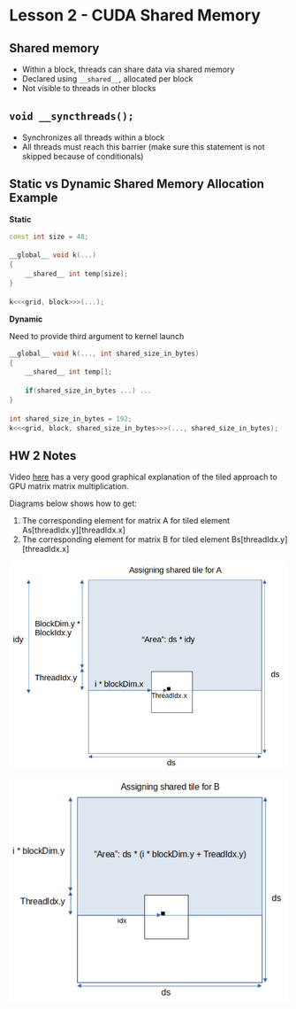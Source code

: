 # Lesson 2 - CUDA Shared Memory

## Shared memory

 - Within a block, threads can share data via shared memory
 - Declared using `__shared__`, allocated per block
 - Not visible to threads in other blocks

## `void __syncthreads();`

 - Synchronizes all threads within a block
 - All threads must reach this barrier (make sure this statement is not skipped because of conditionals)

## Static vs Dynamic Shared Memory Allocation Example

**Static**

```C++
const int size = 48;

__global__ void k(...)
{
    __shared__ int temp[size];
}

k<<<grid, block>>>(...);
```

**Dynamic**

Need to provide third argument to kernel launch

```C++
__global__ void k(..., int shared_size_in_bytes)
{
    __shared__ int temp[];

    if(shared_size_in_bytes ...) ...
}

int shared_size_in_bytes = 192;
k<<<grid, block, shared_size_in_bytes>>>(..., shared_size_in_bytes);
```

## HW 2 Notes ##

Video [here](https://www.youtube.com/watch?v=Q3GgbfGTnVc) has a very good graphical explanation of the tiled approach to GPU matrix matrix multiplication.

Diagrams below shows how to get:
1. The corresponding element for matrix A for tiled element As[threadIdx.y][threadIdx.x]
2. The corresponding element for matrix B for tiled element Bs[threadIdx.y][threadIdx.x]

![](./diagrams/shared_tile_A_diagram.png)

![](./diagrams/shared_tile_B_diagram.png)
